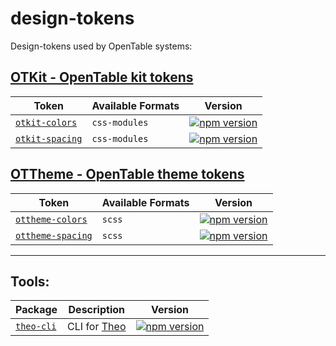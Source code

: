 # design-tokens

Design-tokens used by OpenTable systems:

## [OTKit - OpenTable kit tokens](/OTKit)

| Token | Available Formats | Version |
|--------|-------|-------|
| [`otkit-colors`](/OTKit/otkit-colors) | `css-modules` | [![npm version](https://badge.fury.io/js/otkit-colors.svg)](http://badge.fury.io/js/otkit-colors) |
| [`otkit-spacing`](/OTKit/otkit-spacing) | `css-modules` | [![npm version](https://badge.fury.io/js/otkit-spacing.svg)](http://badge.fury.io/js/otkit-spacing) |


## [OTTheme - OpenTable theme tokens](/OTTheme)

| Token | Available Formats | Version |
|--------|-------|-------|
| [`ottheme-colors`](/OTTheme/ottheme-colors) | `scss` | [![npm version](https://badge.fury.io/js/ottheme-colors.svg)](http://badge.fury.io/js/ottheme-colors) |
| [`ottheme-spacing`](/OTTheme/ottheme-spacing) | `scss` | [![npm version](https://badge.fury.io/js/ottheme-spacing.svg)](http://badge.fury.io/js/ottheme-spacing) |

***

## Tools:

| Package | Description | Version |
|--------|-------|-------|
| [`theo-cli`](/tools/theo-cli) | CLI for [Theo](https://github.com/salesforce-ux/theo) | [![npm version](https://badge.fury.io/js/theo-cli.svg)](http://badge.fury.io/js/theo-cli) |
